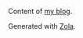 Content of [my blog](https://vojtechkral.github.io).

Generated with [Zola](https://www.getzola.org/).

